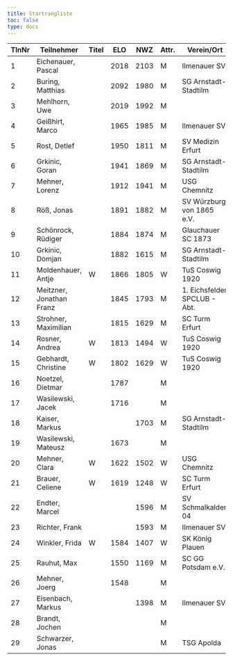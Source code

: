 ```yaml
---
title: Startrangliste
toc: false
type: docs
---
```



| TlnNr | Teilnehmer             | Titel | ELO  | NWZ  | Attr. | Verein/Ort                | Land | Geburt | FideKenn. | PKZ       |
|-------|------------------------|-------|------|------|-------|---------------------------|------|--------|-----------|-----------|
| 1     | Eichenauer, Pascal      |       | 2018 | 2103 | M     | Ilmenauer SV              | GER  | 1999   | 12991848  | 10276112  |
| 2     | Buring, Matthias        |       | 2092 | 1980 | M     | SG Arnstadt-Stadtilm      | GER  | 1981   | 4675134   | 10028474  |
| 3     | Mehlhorn, Uwe           |       | 2019 | 1992 | M     |                           | GER  | 1961   | 4619552   | 10139500  |
| 4     | Geißhirt, Marco         |       | 1965 | 1985 | M     | Ilmenauer SV              | GER  | 1990   | 4610563   | 10059257  |
| 5     | Rost, Detlef            |       | 1950 | 1811 | M     | SV Medizin Erfurt         | GER  | 1962   | 4633156   | 10180917  |
| 6     | Grkinic, Goran          |       | 1941 | 1869 | M     | SG Arnstadt-Stadtilm      | CRO  | 1964   | 14509121  | 10657157  |
| 7     | Mehner, Lorenz          |       | 1912 | 1941 | M     | USG Chemnitz              | GER  | 2008   | 16293096  | 10701073  |
| 8     | Röß, Jonas              |       | 1891 | 1882 | M     | SV Würzburg von 1865 e.V. | GER  | 2000   | 16288254  | 10713938  |
| 9     | Schönrock, Rüdiger      |       | 1884 | 1874 | M     | Glauchauer SC 1873        | GER  | 1962   | 4690940   | 10197367  |
| 10    | Grkinic, Domjan         |       | 1882 | 1615 | M     | SG Arnstadt-Stadtilm      | GER  | 2001   | 356284874 | 10717889  |
| 11    | Moldenhauer, Antje      | W     | 1866 | 1805 | W     | TuS Coswig 1920           | GER  | 1971   | 12984884  | 10145860  |
| 12    | Meitzner, Jonathan Franz|       | 1845 | 1793 | M     | 1. Eichsfelder SPCLUB - Abt. | GER  | 2014 | 34616110  | 10768635  |
| 13    | Strohner, Maximilian    |       | 1815 | 1629 | M     | SC Turm Erfurt            | GER  | 1993   | 34660607  | 10218260  |
| 14    | Rosner, Andrea          | W     | 1813 | 1494 | W     | TuS Coswig 1920           | GER  | 1971   | 12984914  | 10180717  |
| 15    | Gebhardt, Christine     | W     | 1802 | 1629 | W     | TuS Coswig 1920           | GER  | 1968   | 16205790  | 10058480  |
| 16    | Noetzel, Dietmar        |       | 1787 |      | M     |                           | GER  | 1956   | 24643467  |           |
| 17    | Wasilewski, Jacek       |       | 1716 |      | M     |                           | POL  | 1981   | 41802756  |           |
| 18    | Kaiser, Markus          |       |      | 1703 | M     | SG Arnstadt-Stadtilm      | GER  | 2009   | 34699694  | 10771939  |
| 19    | Wasilewski, Mateusz     |       | 1673 |      | M     |                           | POL  | 2013   | 21092290  |           |
| 20    | Mehner, Clara           | W     | 1622 | 1502 | W     | USG Chemnitz              | GER  | 2011   | 34612165  | 10721535  |
| 21    | Brauer, Celiene         | W     | 1619 | 1248 | W     | SC Turm Erfurt            | GER  | 2009   | 34663622  | 10724741  |
| 22    | Endter, Marcel          |       |      | 1596 | M     | SV Schmalkalden 04        | GER  | 2000   | 34693980  | 10827525  |
| 23    | Richter, Frank          |       |      | 1593 | M     | Ilmenauer SV              | GER  | 1969   | 16279727  | 10175929  |
| 24    | Winkler, Frida          | W     | 1584 | 1407 | W     | SK König Plauen           | GER  | 2012   | 34622322  | 10696879  |
| 25    | Rauhut, Max             |       | 1550 | 1169 | M     | SC GG Potsdam e.V.        | GER  | 2013   | 16292545  | 10741177  |
| 26    | Mehner, Joerg           |       | 1548 |      | M     |                           | GER  | 1973   | 34613331  |           |
| 27    | Eisenbach, Markus       |       |      | 1398 | M     | Ilmenauer SV              | GER  | 1984   | 34663630  | 10043553  |
| 28    | Brandt, Jochen          |       |      |      | M     |                           | GER  | 1959   | 12944840  |           |
| 29    | Schwarzer, Jonas        |       |      |      | M     | TSG Apolda                | GER  | 2006   | 34686223  | 10829349  |
